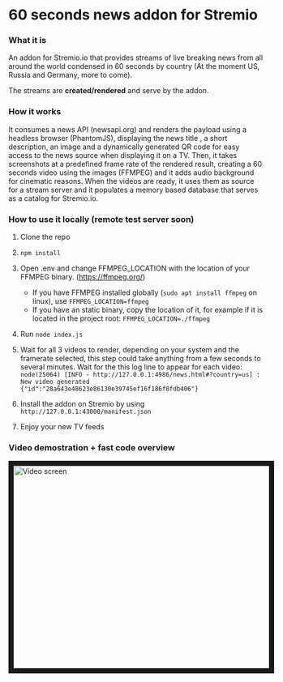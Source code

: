 # 60 seconds news addon for Stremio

### What it is
An addon for Stremio.io that provides streams of live breaking news from all around the world condensed in 60 seconds
by country (At the moment US, Russia and Germany, more to come).

The streams are **created/rendered** and serve by the addon.

### How it works
It consumes a news API (newsapi.org) and renders the payload using a headless browser (PhantomJS), displaying the news title
, a short description, an image and a dynamically generated QR code for easy access to the news source when displaying
it on a TV. Then, it takes screenshots at a predefined frame rate of the rendered result, creating a 60 seconds
video using the images (FFMPEG) and it adds audio background for cinematic reasons. When the videos are ready, it uses
them as source for a stream server and it populates a memory based database that serves as a catalog for Stremio.io.

### How to use it locally (remote test server soon)

1. Clone the repo
2. `npm install`
3. Open .env and change FFMPEG_LOCATION with the location of your FFMPEG binary. (https://ffmpeg.org/)
   * If you have FFMPEG installed globally (`sudo apt install ffmpeg`   on linux), use `FFMPEG_LOCATION=ffmpeg`
   * If you have an static binary, copy the location of it, for example if it is located in the project root: `FFMPEG_LOCATION=./ffmpeg`
4. Run `node index.js`
5. Wait for all 3 videos to render, depending on your system and the framerate selected, this step could take anything from a few
seconds to several minutes. Wait for the this log line to appear for each video: `node(25064) [INFO - http://127.0.0.1:4986/news.html#?country=us] : New video generated {"id":"28a643e48623e86130e39745ef16f186f8fdb406"}`

6. Install the addon on Stremio by using `http://127.0.0.1:43000/manifest.json`
7. Enjoy your new TV feeds

### Video demostration + fast code overview

<a href="http://www.youtube.com/watch?feature=player_embedded&v=tPwa-Rtl44o" target="_blank">
    <img src="http://img.youtube.com/vi/tPwa-Rtl44o/0.jpg" alt="Video screen" width="520" height="400" border="10"/>
</a>
